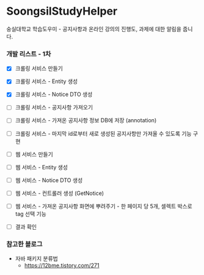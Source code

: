 # SoongsilStudyHelper
숭실대학교 학습도우미 - 공지사항과 온라인 강의의 진행도, 과제에 대한 알림을 줍니다.

### 개발 리스트 - 1차

  - [x] 크롤링 서비스 만들기

  - [x] 크롤링 서비스 - Entity 생성

  - [x] 크롤링 서비스 - Notice DTO 생성
  
  - [ ] 크롤링 서비스 - 공지사항 가져오기
  
  - [ ] 크롤링 서비스 - 가져온 공지사항 정보 DB에 저장 (annotation)
  
  - [ ] 크롤링 서비스 - 마지막 id로부터 새로 생성된 공지사항만 가져올 수 있도록 기능 구현
  
  - [ ] 웹 서비스 만들기
  
  - [ ] 웹 서비스 - Entity 생성
  
  - [ ] 웹 서비스 - Notice DTO 생성
  
  - [ ] 웹 서비스 - 컨트롤러 생성 (GetNotice)
  
  - [ ] 웹 서비스 - 가져온 공지사항 화면에 뿌려주기 - 한 페이지 당 5개, 셀렉트 박스로 tag 선택 기능
  
  - [ ] 결과 확인

### 참고한 블로그
* 자바 패키지 분류법
    - https://12bme.tistory.com/271
  